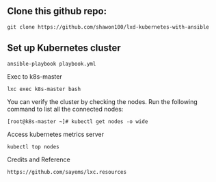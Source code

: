 ## Clone this github repo:

```
git clone https://github.com/shawon100/lxd-kubernetes-with-ansible

```

## Set up Kubernetes cluster

```
ansible-playbook playbook.yml

```

Exec to k8s-master

```
lxc exec k8s-master bash

```

You can verify the cluster by checking the nodes. Run the following command to list all the connected nodes:

```
[root@k8s-master ~]# kubectl get nodes -o wide

```

Access kubernetes metrics server

```
kubectl top nodes

```

Credits and Reference 

```
https://github.com/sayems/lxc.resources

```
